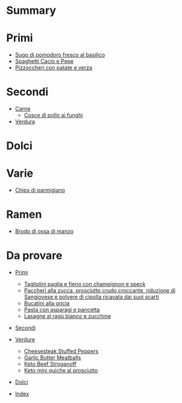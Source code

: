 # Summary

# Primi

- [Sugo di pomodoro fresco al basilico](./Sugo-di-pomodoro-fresco-al-basilico.md)
- [Spaghetti Cacio e Pepe](Spaghetti-Cacio-e-Pepe.md)
- [Pizzoccheri con patate e verza](Pizzoccheri-con-patate-e-verza.md)

# Secondi

- [Carne]()
  - [Cosce di pollo ai funghi](Cosce-di-pollo-ai-funghi.md)
- [Verdura]()

# Dolci

# Varie

- [Chips di parmigiano](Chips-di-parmigiano.md)

# Ramen

- [Brodo di ossa di manzo](Brodo-di-ossa-di-manzo.md)

# Da provare

- [Primi]()
  - [Tagliolini paglia e fieno con champignon e speck](Tagliolini-paglia-e-fieno-con-champignon-e-speck.md)
  - [Paccheri alla zucca, prosciutto crudo croccante, riduzione di Sangiovese e polvere di cipolla ricavata dai suoi scarti](Paccheri-alla-zucca-prosciutto-crudo-croccante,-riduzione-di-Sangiovese-e-polvere-di-cipolla-ricavata-dai-suoi-scarti.md)
  - [Bucatini alla gricia](Bucatini-alla-gricia.md)
  - [Pasta con asparagi e pancetta](Pasta-con-asparagi-e-pancetta.md)
  - [Lasagne al ragù bianco e zucchine](Lasagne-al-ragu-bianco-e-zucchine.md)
- [Secondi]()
- [Verdure]()
  - [Cheesesteak Stuffed Peppers](Cheesesteak-Stuffed-Peppers.md)
  - [Garlic Butter Meatballs](Garlic-Butter-Meatballs.md)
  - [Keto Beef Stroganoff](Keto-Beef-Stroganoff.md)
  - [Keto mini quiche al prosciutto](Keto-mini-quiche-al-prosciutto.md)
- [Dolci]()

- [Index](Indexing.md)
